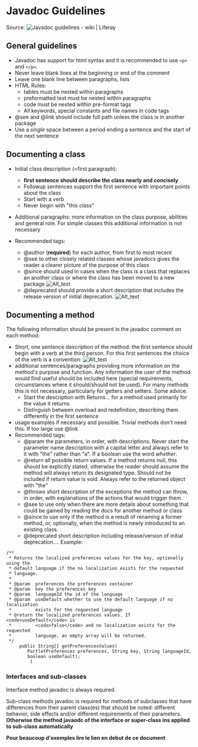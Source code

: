 # Javadoc Guidelines
Source: ![Javadoc guidelines - wiki | Liferay](https://www.liferay.com/community/wiki/-/wiki/Main/Javadoc+Guidelines)
## General guidelines
 - Javadoc has support for html syntax and it is recommended to use `<p>` and `</p>`.
 - Never leave blank lines at the beginning or end of the comment
 - Leave one blank line between paragraphs, lists
 - HTML Rules:
 	- tables must be nested within paragraphs
	- preformatted test must be nested within paragraphs
	- code must be nested within pre-format tags
	- All keywords, special constants and file names in code tags
 - @see and @link should include full path unless the class is in another package
 - Use a *single* space between a period ending a sentence and the start of the next sentence

## Documenting a class
 - Initial class description (=first paragraph):
 	- **first sentence should describe the class nearly and concisely**
	- Followup sentences support the first sentence with important points about the class
	 - Start with a verb
	 - Never begin with "this class"

 - Additional paragraphs: more information on the class purpose, abilities and general role. For simple classes this additional information is not necessary

 - Recommended tags:
 	- @author (**required**) for each author, from first to most recent
	- @see to other closely related classes whose javadocs gives the reader a clearer picture of the purpose of this class
	- @since should used in cases when the class is a class that replaces an another class or where the class has been moved to a new package
	![Alt_text](./@since.png)
	- @deprecated should provide a short description that includes the release version of initial deprecation.
	![Alt_text](./@deprecated.png)

## Documenting a method
The following information should be present in the javadoc comment on each method:
 - Short, one sentence description of the method: the first sentence should begin with a verb at the third person. For this first sentences the choice of the verb is a convention:
	 ![Alt_text](./shortMethod.png)
 - additional sentences/paragraphs providing more information on the method's purpose and function. Any information the user of the method would find useful should be included here (special requirements, circumstances where it should/should not be used). For many methods this is not necessary, particularly for getters and setters. Some advice:
 	- Start the description with Returns... for a method used primarily for the value it returns
	- Distinguish between overload and redefinition, describing them differently in the first sentence
 - usage examples if necessary and possible. Trivial methods don't need this. If too large use @link
 - Recommended tags:
 	- @param the parameters, in order, with descriptions. Never start the parameter name description with a capital letter and always refer to it with "the" rather than "a". If a boolean use the word *whether*.
	- @return all possible return values. If a method returns null, this should be explicitly stated, otherwise the reader should assume the method will always return its designated type. Should not be included if return value is void. Always refer to the returned object with "the"
	- @throws short description of the exceptions the method can throw, in order, with explanations of the actions that would trigger them.
	- @see to use only when there are more details about something that could be gained by reading the docs for another method or class
	- @since to use only if the method is a result of renaming a former method, or, optionally, when the method is newly introduced to an existing class.
	- @deprecated short description including release/version of initial deprecation....
Example:

```
/**
 * Returns the localized preferences values for the key, optionally using the
 * default language if the no localization exists for the requested
 * language.
 *
 * @param  preferences the preferences container
 * @param  key the preferences key
 * @param  languageId the id of the language
 * @param  useDefault whether to use the default language if no localization
 *         exists for the requested language
 * @return the localized preferences values. If <code>useDefault</code> is
 *         <code>false</code> and no localization exists for the requested
 *         language, an empty array will be returned.
 */
     public String[] getPreferencesValues(
     	PortletPreferences preferences, String key, String languageId,
		boolean useDefault);
	     )
```
### Interfaces and sub-classes
Interface method javadoc is always required.

Sub-class methods javadoc is required for methods of subclasses that have differences from their parent class(es) that should be noted: different behavior, side effects and/or different requirements of their parameters. **Otherwise the method javaodc of the interface or super-class ins applied to sub-class automatically**






**Pour beaucoup d'exemples lire le lien en debut de ce document**
